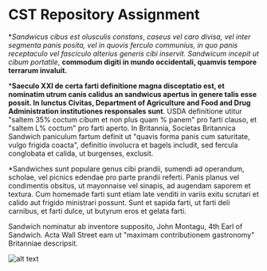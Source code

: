 # CST Repository Assignment
  **Sandwicus cibus est olusculis constans*, _caseus vel caro divisa, vel inter segmenta panis posita, vel in quovis ferculo communius, in quo panis receptaculo vel fasciculo alterius generis cibi inservit. Sandwicum incepit ut cibum portatile_, **commodum digiti in mundo occidentali, quamvis tempore terrarum invaluit.**  

  *__Saeculo XXI de certa farti definitione magna disceptatio est, et nominatim utrum canis calidus an sandwicus apertus in genere talis esse possit. In Iunctus Civitas, Department of Agriculture and Food and Drug Administration institutiones responsales sunt__. USDA definitione utitur "saltem 35% coctum cibum et non plus quam % panem" pro farti clauso, et "saltem L% coctum" pro farti aperto. In Britannia, Societas Britannica Sandwich paniculum fartum definit ut "quavis forma panis cum saturitate, vulgo frigida coacta", definitio involucra et bagels includit, sed fercula conglobata et calida, ut burgenses, exclusit.  

  *Sandwiches sunt populare genus cibi prandii, sumendi ad operandum, scholae, vel picnics edendae pro parte prandii referti. Panis planus vel condimentis obsitus, ut mayonnaise vel sinapis, ad augendam saporem et textura. Cum homemade farti sunt etiam late venditi in variis exitu scrutari et calido aut frigido ministrari possunt. Sunt et sapida farti, ut farti deli carnibus, et farti dulce, ut butyrum eros et gelata farti.  

Sandwich nominatur ab inventore supposito, John Montagu, 4th Earl of Sandwich. Acta Wall Street eam ut "maximam contributionem gastronomy" Britanniae descripsit.

![alt text](https://i.pinimg.com/originals/e7/4d/6a/e74d6a9701a6976e2b3b4eb0e9fc3e26.png)
